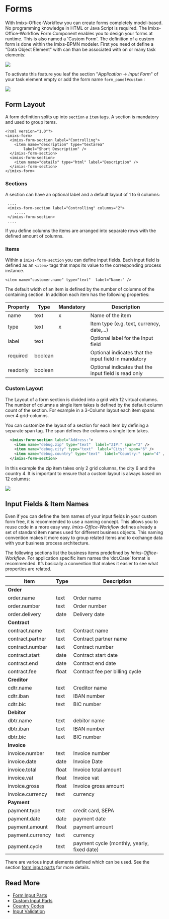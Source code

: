# Forms

With Imixs-Office-Workflow you can create forms completely model-based. No programming knowledge in HTML 
or Java Script is required.
The Imixs-Office-Workflow Form Component enables you to design your forms at runtime. This is also named a 'Custom Form'.  The definition of a custom form is done within the Imixs-BPMN modeler. First you need ot define a "Data Object Element" with can than be associated with on or many task elements:

<img class="screenshot" src="imixs-bpmn-custom-forms.png" /> 

To activate this feature you leaf the section "*Application -> Input Form*" of your task element empty or add the form name `form_panel#custom` :

<img class="screenshot" src="custom_forms_01.png" /> 




## Form Layout

A form definition splits up into `section` a `item` tags. A section is mandatory and used to group items.

	<?xml version="1.0"?>
	<imixs-form>
	  <imixs-form-section label="Controlling">
	    <item name="description" type="textarea"
	        label="Short Description" />
	  </imixs-form-section>
	  <imixs-form-section>
	    <item name="details" type="html" label="Description" />
	  </imixs-form-section>
	</imixs-form>
	
  
### Sections

A section can have an optional label and a default layout of 1 to 6 columns:

	 ....
	 <imixs-form-section label="Controlling" columns="2">
	 	.....
	 </imixs-form-section>
	 ....

If you define columns the items are arranged into separate rows with the defined amount of columns. 

### Items

Within a `imixs-form-section` you can define input fields. Each input field is defined as an `<item>` tags that maps its value to the corresponding  process instance. 

	<item name="customer.name" type="text"  label="Name:" />

The default width of an item is defined by the number of columns of the containing section. In addition each item has the following properties:

 
| Property  | Type 	  | Mandatory | Description												|
|-----------|---------|-----------|---------------------------------------------------------|
| name		| text    | x         | Name of the item                                        |
| type		| text    | x         | Item type (e.g. text, currency, date,...)               |
| label		| text    |           | Optional label for the Input field                      |
| required	| boolean |           | Optional indicates that the input field in mandatory    |
| readonly	| boolean |           | Optional indicates that the input field is read only    |
												

### Custom Layout

The Layout of a form section is divided into a grid with 12 virtual columns. The number of columns a single item takes is defined by the default column count of the section. For example in a 3-Column layout each item spans over 4 grid-columns.

You can customize the layout of a section for each item by defining a separate span tag. The span defines the columns a single item takes. 

```xml
  <imixs-form-section label="Address:">
    <item name="debug.zip" type="text"  label="ZIP:" span="2" />
    <item name="debug.city" type="text"  label="City:" span="6" />
    <item name="debug.country" type="text"  label="Country:" span="4" />
  </imixs-form-section>
```
In this example the zip item takes only 2 grid columns, the city 6 and the country 4. It is important to ensure that a custom layout is always based on 12 columns:

<img class="screenshot" src="custom-grid-layout.png" /> 




## Input Fields & Item Names

Even if you can define the item names of your input fields in your custom form free, it is recommended to use a naming concept. This allows you to reuse code in a more easy way. *Imixs-Office-Workflow* defines already a set of standard item names used for different business objects. This naming convention makes it more easy to group related items and to exchange data with your business process architecture. 

The following sections list the business items predefined by *Imixs-Office-Workflow*.
For application specific item names the ‘dot.Case’ format is recommended. It’s basically a convention that makes it easier to see what properties are related.


 
| Item            | Type   	| Description													|
|-----------------|---------|---------------------------------------------------------------|
|**Order** 	      |      	|                                                               |
|order.name       | text 	| Order name													|
|order.number     | text	| Order number													|
|order.delivery   | date	| Delivery date													|
|**Contract** 	  |      	|                                                               |
|contract.name    | text 	| Contract name													|
|contract.partner | text 	| Contract partner name											|
|contract.number  | text	| Contract number												|
|contract.start   | date	| Contract start date											|
|contract.end     | date 	| Contract end date												|
|contract.fee     | float 	| Contract fee per billing cycle								|
|**Creditor**     |        	|                                                               |
|cdtr.name        | text  	| Creditor name													|
|cdtr.iban        | text  	| IBAN number													|
|cdtr.bic         | text  	| BIC number													|
|**Debitor**  	  |        	|                                                               |
|dbtr.name        | text  	| debitor name													|
|dbtr.iban        | text  	| IBAN number													|
|dbtr.bic         | text  	| BIC number													|
|**Invoice**      |     	|                                                               |
|invoice.number   | text   	| Invoice number												|
|invoice.date     | date  	| Invoice Date													|
|invoice.total    | float  	| Invoice total amount											|
|invoice.vat      | float  	| Invoice vat 													|
|invoice.gross    | float  	| Invoice gross amount 											|
|invoice.currency | text    | currency											|
|**Payment**      |        	|                                                               |
|payment.type 	  | text   	| credit card, SEPA												|
|payment.date 	  | date   	| payment date													|
|payment.amount	  | float   | payment amount												|
|payment.currency | text    | currency											|
|payment.cycle 	  | text  	| payment cycle (monthly, yearly, fixed date)					|



There are various input elements defined which can be used. See the section [form input parts](parts.html) for more details.



## Read More

 * [Form Input Parts](parts.html)
 * [Custom Input Parts](parts-custom.html)
 * [Country Codes](countrycodes.html)
 * [Input Validation](validation.html)
 
